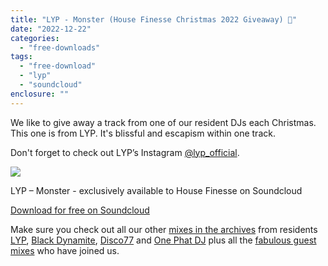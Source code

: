 ```yaml
---
title: "LYP - Monster (House Finesse Christmas 2022 Giveaway) 🎁"
date: "2022-12-22"
categories: 
  - "free-downloads"
tags: 
  - "free-download"
  - "lyp"
  - "soundcloud"
enclosure: ""
---
```


We like to give away a track from one of our resident DJs each Christmas. This one is from LYP. It's blissful and escapism within one track.

Don't forget to check out LYP’s Instagram [@lyp\_official](https://www.instagram.com/lyp_official/).

[![](https://www.housefinesse.com/wp-content/uploads/2022/12/LYP-Monster-artwork-1024x1024.jpeg)](https://soundcloud.com/lyp_official/lyp-monster/s-sT9EgIre3Ix?si=758e8d6e9d454e2b9af7dd3ce283309f&utm_source=housefinesse&utm_medium=link&utm_campaign=social_sharing)

LYP – Monster - exclusively available to House Finesse on Soundcloud

[Download for free on Soundcloud](https://soundcloud.com/lyp_official/lyp-monster/s-sT9EgIre3Ix?si=758e8d6e9d454e2b9af7dd3ce283309f&utm_source=housefinesse&utm_medium=link&utm_campaign=social_sharing)

Make sure you check out all our other [mixes in the archives](https://www.housefinesse.com/shows/) from residents [LYP](https://www.housefinesse.com/author/lemonyellowpea/), [Black Dynamite](https://www.housefinesse.com/author/taiwo/), [Disco77](https://www.housefinesse.com/author/disco77/) and [One Phat DJ](https://www.housefinesse.com/author/onephatdj/) plus all the [fabulous guest mixes](https://www.housefinesse.com/tag/guest-mix/) who have joined us.

